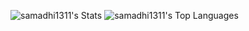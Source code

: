 ![samadhi1311's Stats](https://github-readme-stats.vercel.app/api?username=samadhi1311&theme=material-palenight&show_icons=true&hide_border=true&count_private=true)
![samadhi1311's Top Languages](https://github-readme-stats.vercel.app/api/top-langs/?username=samadhi1311&theme=material-palenight&show_icons=true&hide_border=true&layout=compact)
